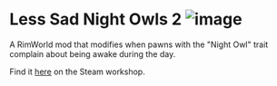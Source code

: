 # Less Sad Night Owls 2 ![image](https://img.shields.io/endpoint.svg?url=https%3A%2F%2Fshieldsio-steam-workshop.jross.me%2F3528465770)

A RimWorld mod that modifies when pawns with the "Night Owl" trait complain about being awake during the day.

Find it [here](https://steamcommunity.com/sharedfiles/filedetails/?id=3528465770) on the Steam workshop.
